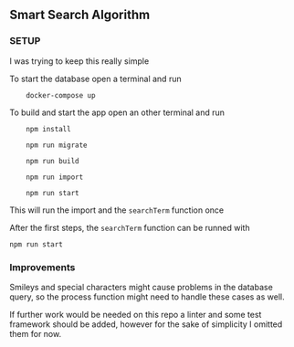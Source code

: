 ## Smart Search Algorithm

### SETUP

I was trying to keep this really simple

To start the database open a terminal and run

        docker-compose up

To build and start the app open an other terminal and run

        npm install

        npm run migrate

        npm run build

        npm run import

        npm run start

This will run the import and the `searchTerm` function once

After the first steps, the `searchTerm` function can be runned with

    
    npm run start

### Improvements

Smileys and special characters might cause problems in the database query, so the process function might need to handle these cases as well.

If further work would be needed on this repo a linter and some test framework should be added, however for the sake of simplicity I omitted them for now.

